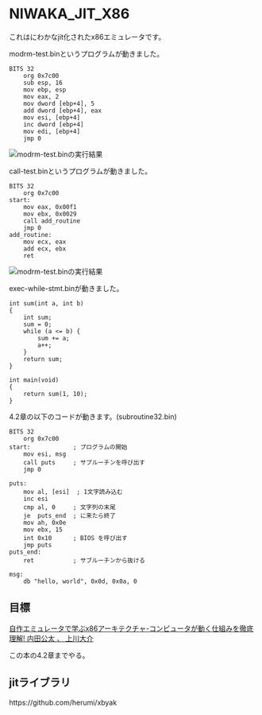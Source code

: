 # NIWAKA_JIT_X86
これはにわかなjit化されたx86エミュレータです。

modrm-test.binというプログラムが動きました。

```
BITS 32
    org 0x7c00
    sub esp, 16
    mov ebp, esp
    mov eax, 2
    mov dword [ebp+4], 5
    add dword [ebp+4], eax
    mov esi, [ebp+4]
    inc dword [ebp+4]
    mov edi, [ebp+4]
    jmp 0

```

![modrm-test.binの実行結果](https://github.com/NiwakaDev/NIWAKA_JIT_X86/blob/main/images/%E3%82%B9%E3%82%AF%E3%83%AA%E3%83%BC%E3%83%B3%E3%82%B7%E3%83%A7%E3%83%83%E3%83%88%202021-12-16%208.37.02.png)

call-test.binというプログラムが動きました。

```
BITS 32
    org 0x7c00
start:
    mov eax, 0x00f1
    mov ebx, 0x0029
    call add_routine
    jmp 0
add_routine:
    mov ecx, eax
    add ecx, ebx
    ret

```

![modrm-test.binの実行結果](https://github.com/NiwakaDev/NIWAKA_JIT_X86/blob/main/images/call_test.png)

exec-while-stmt.binが動きました。

```
int sum(int a, int b)
{
    int sum;
    sum = 0;
    while (a <= b) {
        sum += a;
        a++;
    }
    return sum;
}

int main(void)
{
    return sum(1, 10);
}

```


4.2章の以下のコードが動きます。(subroutine32.bin)

```
BITS 32
    org 0x7c00
start:            ; プログラムの開始
    mov esi, msg
    call puts     ; サブルーチンを呼び出す
    jmp 0

puts:
    mov al, [esi]  ; 1文字読み込む
    inc esi
    cmp al, 0     ; 文字列の末尾
    je  puts_end  ; に来たら終了
    mov ah, 0x0e
    mov ebx, 15
    int 0x10      ; BIOS を呼び出す
    jmp puts
puts_end:
    ret           ; サブルーチンから抜ける

msg:
    db "hello, world", 0x0d, 0x0a, 0
```

<h2>目標</h2>
 <a href="https://www.amazon.co.jp/%E8%87%AA%E4%BD%9C%E3%82%A8%E3%83%9F%E3%83%A5%E3%83%AC%E3%83%BC%E3%82%BF%E3%81%A7%E5%AD%A6%E3%81%B6x86%E3%82%A2%E3%83%BC%E3%82%AD%E3%83%86%E3%82%AF%E3%83%81%E3%83%A3-%E3%82%B3%E3%83%B3%E3%83%94%E3%83%A5%E3%83%BC%E3%82%BF%E3%81%8C%E5%8B%95%E3%81%8F%E4%BB%95%E7%B5%84%E3%81%BF%E3%82%92%E5%BE%B9%E5%BA%95%E7%90%86%E8%A7%A3-%E5%86%85%E7%94%B0%E5%85%AC%E5%A4%AA/dp/4839954747/ref=sr_1_1?__mk_ja_JP=%E3%82%AB%E3%82%BF%E3%82%AB%E3%83%8A&keywords=%E8%87%AA%E4%BD%9C%E3%82%A8%E3%83%9F%E3%83%A5%E3%83%AC%E3%83%BC%E3%82%BF&qid=1638354148&s=books&sr=1-1">自作エミュレータで学ぶx86アーキテクチャ-コンピュータが動く仕組みを徹底理解! 
 内田公太 、 上川大介</a>
 
 この本の4.2章までやる。
 
 <h2>jitライブラリ</h2>
 https://github.com/herumi/xbyak